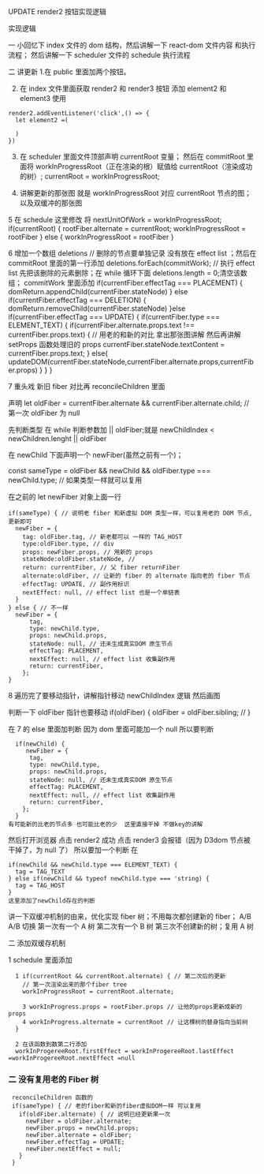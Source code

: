 UPDATE render2 按钮实现逻辑

实现逻辑

一 小回忆下 index 文件的 dom 结构，然后讲解一下 react-dom 文件内容 和执行流程； 然后讲解一下 scheduler 文件的 schedule 执行流程

二 讲更新 1.在 public 里面加两个按钮。

2. 在 index 文件里面获取 render2 和 render3 按钮 添加 element2 和 element3 使用

```
render2.addEventListener('click',() => {
  let element2 =(

  )
})
```

3. 在 scheduler 里面文件顶部声明 currentRoot 变量； 然后在 commitRoot 里面将 workInProgressRoot（正在渲染的根）赋值给 currentRoot（渲染成功的树）; currentRoot = workInProgressRoot;

4. 讲解更新的那张图 就是 workInProgressRoot 对应 currentRoot 节点的图；以及双缓冲的那张图

5 在 schedule 这里修改 将 nextUnitOfWork = workInProgressRoot;
if(currentRoot) {
rootFiber.alternate = currentRoot;
workInProgressRoot = rootFiber
} else {
workInProgressRoot = rootFiber
}

6 增加一个数组 deletions // 删除的节点要单独记录 没有放在 effect list ；然后在 commitRoot 里面的第一行添加 deletions.forEach(commitWork); // 执行 effect list 先把该删除的元素删除；在 while 循环下面 deletions.length = 0;清空该数组；
commitWork 里面添加
if(currentFiber.effectTag === PLACEMENT) {
domReturn.appendChild(currentFiber.stateNode)
} else if(currentFiber.effectTag === DELETION) {
domReturn.removeChild(currentFiber.stateNode)
}else if(currentFiber.effectTag === UPDATE) {
if(currentFiber.type === ELEMENT_TEXT) {
if(currentFiber.alternate.props.text !== currentFiber.props.text) { // 用老的和新的对比 拿出那张图讲解 然后再讲解 setProps 函数处理旧的 props
currentFiber.stateNode.textContent = currentFiber.props.text;
} else{
updateDOM(currentFiber.stateNode,currentFiber.alternate.props,currentFiber.props)
}
}
}

7 重头戏 新旧 fiber 对比再 reconcileChildren 里面

声明 let oldFiber = currentFiber.alternate && currentFiber.alternate.child; // 第一次 oldFiber 为 null

先判断类型 在 while 判断参数加 || oldFiber;就是 newChildIndex < newChildren.lenght || oldFiber

在 newChild 下面声明一个 newFiber(虽然之前有一个)；

const sameType = oldFiber && newChild && oldFiber.type === newChild.type; // 如果类型一样就可以复用

在之前的 let newFiber 对象上面一行

```
if(sameType) { // 说明老 fiber 和新虚拟 DOM 类型一样，可以复用老的 DOM 节点,更新即可
  newFiber = {
    tag: oldFiber.tag, // 新老都可以 一样的 TAG_HOST
    type:oldFiber.type, // div
    props: newFiber.props, // 用新的 props
    stateNode:oldFiber.stateNode, //
    return: currentFiber, // 父 fiber returnFiber
    alternate:oldFiber, // 让新的 fiber 的 alternate 指向老的 fiber 节点
    effectTag: UPDATE, // 副作用标识
    nextEffect: null, // effect list 也是一个单链表
  }
} else { // 不一样
  newFiber = {
      tag,
      type: newChild.type,
      props: newChild.props,
      stateNode: null, // 还未生成真实DOM 原生节点
      effectTag: PLACEMENT,
      nextEffect: null, // effect list 收集副作用
      return: currentFiber,
    };
}
```

8 遍历完了要移动指针，讲解指针移动 newChildIndex 逻辑
然后画图

判断一下 oldFiber 指针也要移动
if(oldFiber) {
oldFiber = oldFiber.sibling; //
}

在 7 的 else 里面加判断 因为 dom 里面可能加一个 null 所以要判断

```
  if(newChild) {
     newFiber = {
      tag,
      type: newChild.type,
      props: newChild.props,
      stateNode: null, // 还未生成真实DOM 原生节点
      effectTag: PLACEMENT,
      nextEffect: null, // effect list 收集副作用
      return: currentFiber,
    };
  }
有可能新的比老的节点多 也可能比老的少  这里直接干掉 不做key的讲解
```

然后打开浏览器 点击 render2 成功 点击 render3 会报错（因为 D3dom 节点被干掉了，为 null 了）
所以要加一个判断 在

```
if(newChild && newChild.type === ELEMENT_TEXT) {
  tag = TAG_TEXT
} else if(newChild && typeof newChild.type === 'string) {
  tag = TAG_HOST
}
这里添加了newChild存在的判断

```

讲一下双缓冲机制的由来，优化实现 fiber 树；不用每次都创建新的 fiber；
A/B A/B 切换 第一次有一个 A 树 第二次有一个 B 树 第三次不创建新的树；复用 A 树

二 添加双缓存机制

1 schedule 里面添加

```
  1 if(currentRoot && currentRoot.alternate) { // 第二次后的更新
    // 第一次渲染出来的那个fiber tree
    workInProgressRoot = currentRoot.alternate;

    3 workInProgress.props = rootFiber.props // 让他的props更新成新的props
    4 workInProgress.alternate = currentRoot // 让这棵树的替身指向当前树
  }

  2 在该函数到数第二行添加
  workInProgereeRoot.firstEffect = workInProgereeRoot.lastEffect =workInProgereeRoot.nextEffect =null
```

### 二 没有复用老的 Fiber 树

```
 reconcileChildren 函数的
 if(sameType) { // 老的fiber和新的fiber虚拟DOM一样 可以复用
   if(oldFiber.alternate) { // 说明已经更新果一次
     newFiber = oldFiber.alternate;
     newFiber.props = newChild.props;
     newFiber.alternate = oldFiber;
     newFiber.effectTag = UPDATE;
     newFiber.nextEffect = null;
   }
 }
```
